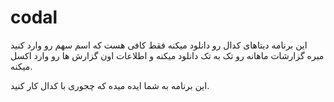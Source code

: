 # codal
این برنامه دیتاهای کدال رو دانلود میکنه 
فقط کافی هست که اسم سهم رو وارد کنید میره گزارشات ماهانه رو تک به تک دانلود میکنه و اطلاعات اون گزارش ها رو وارد اکسل میکنه. 

این برنامه به شما ایده میده که چجوری با کدال کار کنید. 
